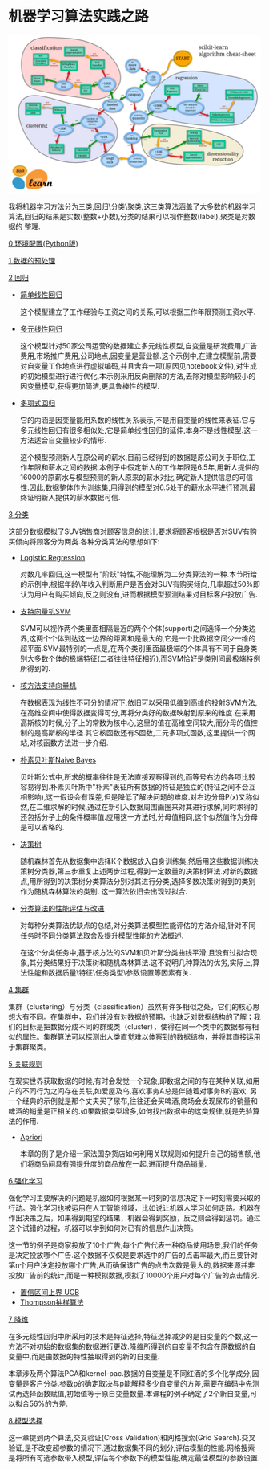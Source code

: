 # 机器学习算法实践之路

![ml_map](image/ml_map.png)
    
    
我将机器学习方法分为三类,回归\分类\聚类,这三类算法涵盖了大多数的机器学习算法,回归的结果是实数(整数+小数),分类的结果可以视作整数(label),聚类是对数据的 整理.

[0 环境配置(Python版)](https://github.com/hanxinle/practical_machine_learning/blob/master/0_Get_Start/start_with_python.md)

[1 数据的预处理](https://github.com/hanxinle/practical_machine_learning/tree/master/1_Data_Processing)

[2 回归](https://github.com/hanxinle/practical_machine_learning/tree/master/2_Regression)

* [简单线性回归](https://github.com/hanxinle/practical_machine_learning/tree/master/2_Regression/Simple%20Linear%20Regression)

  这个模型建立了工作经验与工资之间的关系,可以根据工作年限预测工资水平.

* [多元线性回归](https://github.com/hanxinle/practical_machine_learning/tree/master/2_Regression/Multiple%20Linear%20Regression)

  这个模型针对50家公司运营的数据建立多元线性模型,自变量是研发费用,广告费用,市场推广费用,公司地点,因变量是营业额.这个示例中,在建立模型前,需要对自变量工作地点进行虚拟编码,并且舍弃一项(原因见notebook文件),对生成的初始模型进行进行优化,本示例采用反向删除的方法,去除对模型影响较小的因变量模型,获得更加简洁,更具鲁棒性的模型.

* [多项式回归](https://github.com/hanxinle/practical_machine_learning/tree/master/2_Regression/Polynomial%20Regression)

  它的内涵是因变量能用系数的线性关系表示,不是用自变量的线性来表征.它与多元线性回归有很多相似处,它是简单线性回归的延伸,本身不是线性模型.这一方法适合自变量较少的情形.

  这个模型预测新人在原公司的薪水,目前已经得到的数据是原公司关于职位,工作年限和薪水之间的数据,本例子中假定新人的工作年限是6.5年,用新人提供的16000的原薪水与模型预测的新人原来的薪水对比,确定新人提供信息的可信性.因此,数据整体作为训练集,用得到的模型对6.5处于的薪水水平进行预测,最终证明新人提供的薪水数据可信.

[3 分类](https://github.com/hanxinle/practical_machine_learning/tree/master/3_Classification)
  
   这部分数据模拟了SUV销售商对顾客信息的统计,要求将顾客根据是否对SUV有购买倾向将顾客分为两类.各种分类算法的思想如下:
  
* [Logistic Regression](https://github.com/hanxinle/practical_machine_learning/tree/master/3_Classification/Logistic_Regression)
  
  对数几率回归,这一模型有"阶跃"特性,不能理解为二分类算法的一种.本节所给的示例中,根据年龄\年收入判断用户是否会对SUV有购买倾向,几率超过50%即认为用户有购买倾向,反之则没有,进而根据模型预测结果对目标客户投放广告.
  
* [支持向量机SVM](https://github.com/hanxinle/practical_machine_learning/tree/master/3_Classification/%20Support%20Vector%20Machine%20(SVM))
  
  SVM可以视作两个类里面相隔最近的两个个体(support)之间选择一个分类边界,这两个个体到达这一边界的距离和是最大的,它是一个比数据空间少一维的超平面.SVM最特别的一点是,在两个类别里面最极端的个体具有不同于自身类别大多数个体的极端特征(二者往往特征相近),而SVM恰好是类别间最极端特例所得到的.

* [核方法支持向量机](https://github.com/hanxinle/practical_machine_learning/tree/master/3_Classification/Kernel%20SVM)

  在数据表现为线性不可分的情况下,依旧可以采用低维到高维的投射SVM方法,在高维空间中使得数据变得可分,再将分类好的数据映射到原来的维度.在采用高斯核的时候,分子上的常数为核中心,这里的值在高维空间较大,而分母的值控制的是高斯核的半径.其它核函数还有S函数,二元多项式函数,这里提供一个网站,对核函数方法进一步介绍.
  
* [朴素贝叶斯Naive Bayes](https://github.com/hanxinle/practical_machine_learning/tree/master/3_Classification/Naive%20Bayes)

  贝叶斯公式中,所求的概率往往是无法直接观察得到的,而等号右边的各项比较容易得到.朴素贝叶斯中"朴素"表征所有数据的特征是独立的(特征之间不会互相影响),这一假设会有误差,但是降低了解决问题的难度.对右边分母P(x)又称似然,在二维求解的时候,通过在新引入数据周围画圈来对其进行求解,同时求得的还包括分子上的条件概率值.应用这一方法时,分母值相同,这个似然值作为分母是可以省略的.
  
* [决策树](https://github.com/hanxinle/practical_machine_learning/tree/master/3_Classification/%20Decision%20Tree%20Classification)
  
  随机森林首先从数据集中选择K个数据放入自身训练集,然后用这些数据训练决策树分类器,第三步重复上述两步过程,得到一定数量的决策树算法.对新的数据点,用所得到的决策树分类算法分别对其进行分类,选择多数决策树得到的类别作为随机森林算法的类别. 这一算法依旧会出现过拟合.
  
* [分类算法的性能评估与改进](https://github.com/hanxinle/practical_machine_learning/blob/master/3_Classification/Evaluating%20Classification%20Models%20Performance.md)

  对每种分类算法优缺点的总结,对分类算法模型性能评估的方法介绍,针对不同任务时不同分类算法取舍及提升模型性能的方法概述.

  在这个分类任务中,基于核方法的SVM和贝叶斯分类曲线平滑,且没有过拟合现象,其分类结果好于决策树和随机森林算法.这不说明几种算法的优劣,实际上,算法性能和数据质量\特征\任务类型\参数设置等因素有关.

[4 集群](https://github.com/hanxinle/practical_machine_learning/blob/master/4_Clustering/README.md)

  集群（clustering）与分类（classification）虽然有许多相似之处，它们的核心思想大有不同。在集群中，我们并没有对数据的预期，也缺乏对数据结构的了解；我们的目标是把数据分成不同的群或类（cluster），使得在同一个类中的数据都有相似的属性。集群算法可以探测出人类直觉难以体察到的数据结构，并将其直接运用于集群聚类。

[5 关联规则](https://github.com/hanxinle/practical_machine_learning/tree/master/5_Apriori)

  在现实世界获取数据的时候,有时会发觉一个现象,即数据之间的存在某种关联,如用户的不同行为之间存在关联,如爱屋及乌,喜欢事务A总是伴随着对事务B的喜欢.
另一个经典的示例就是那个丈夫买了尿布,往往还会买啤酒,商场会发现尿布的销量和啤酒的销量是正相关的.如果数据类型增多,如何找出数据中的这类规律,就是先验算法的作用.

* [Apriori](https://github.com/hanxinle/practical_machine_learning/tree/master/5_Apriori)
  
  本章的例子是介绍一家法国杂货店如何利用关联规则如何提升自己的销售额,他们将商品间具有强提升度的商品放在一起,进而提升商品销量.

[6 强化学习](https://github.com/hanxinle/practical_machine_learning/tree/master/6_Reinforcement%20Learning)

   强化学习主要解决的问题是机器如何根据某一时刻的信息决定下一时刻需要采取的行动。强化学习也被运用在人工智能领域，比如说让机器人学习如何走路。机器在作出决策之后，如果得到期望的结果，机器会得到奖励，反之则会得到惩罚。通过这个试错的过程，机器可以学到如何对已有的信息作出决策。

  这一节的例子是商家投放了10个广告,每个广告代表一种商品使用场景,我们的任务是决定投放哪个广告.这个数据不仅仅是要求选中的广告的点击率最大,而且要针对第n个用户决定投放哪个广告,从而确保该广告的点击次数是最大的,数据来源并非投放广告前的统计,而是一种模拟数据,模拟了10000个用户对每个广告的点击情况.
  
* [置信区间上界 UCB](https://github.com/hanxinle/practical_machine_learning/tree/master/6_Reinforcement%20Learning/UCB)
* [Thompson抽样算法](https://github.com/hanxinle/practical_machine_learning/tree/master/6_Reinforcement%20Learning/Thompson_Sampling)
  
[7 降维](https://github.com/hanxinle/practical_machine_learning/tree/master/7_Dimensionality%20Reduction)

  在多元线性回归中所采用的技术是特征选择,特征选择减少的是自变量的个数,这一方法不对初始的数据集的数据进行更改.降维所得到的自变量不包含在原数据的自变量中,而是由数据的特性抽取得到的新的自变量.
  
  本章涉及两个算法PCA和kernel-pac.数据的自变量是不同红酒的多个化学成分,因变量是客户分类.参数p的确定取决与p能解释多少自变量的方差,需要在编码中先测试再选择函数赋值,初始值等于原自变量数量.本课程的例子确定了2个新自变量,可以拟合56%的方差.
  
[8 模型选择](https://github.com/hanxinle/practical_machine_learning/tree/master/8_Model%20Selection)

  这一章提到两个算法,交叉验证(Cross Validation)和网格搜索(Grid Search).交叉验证,是不改变超参数的情况下,通过数据集不同的划分,评估模型的性能.网格搜索是将所有可选参数带入模型,评估每个参数下的模型性能,确定最佳模型的参数设置.

  
